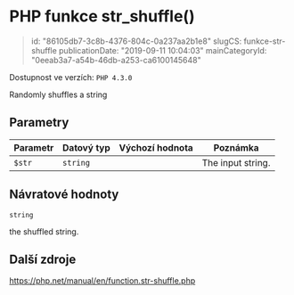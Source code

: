 PHP funkce str_shuffle()
================================

> id: "86105db7-3c8b-4376-804c-0a237aa2b1e8"
> slugCS: funkce-str-shuffle
> publicationDate: "2019-09-11 10:04:03"
> mainCategoryId: "0eeab3a7-a54b-46db-a253-ca6100145648"

Dostupnost ve verzích: `PHP 4.3.0`

Randomly shuffles a string


Parametry
--------------

| Parametr | Datový typ | Výchozí hodnota | Poznámka |
|-----|-----|-----|-----|
| `$str` | `string` |  | The input string. |


Návratové hodnoty
----------------

`string`

the shuffled string.

Další zdroje
------------

https://php.net/manual/en/function.str-shuffle.php
